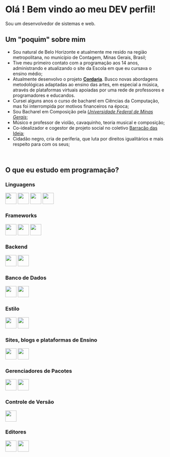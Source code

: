 # Olá ! Bem vindo ao meu DEV  perfil!


Sou um desenvolvedor de sistemas e web.


## Um "poquim" sobre mim

+ Sou natural de Belo Horizonte e atualmente me resido na região metropolitana, no município de Contagem, Minas Gerais, Brasil;
+ Tive meu primeiro contato com a programação aos 14 anos, administrando e atualizando o site da Escola em que eu cursava o ensino médio;
+ Atualmente desenvolvo o projeto [**Cordaria**](https://cordaria.com.br). Busco novas abordagens metodológicas adaptadas ao ensino das artes, em especial a música, através de plataformas virtuais apoiadas por uma rede de professores e programadores e educandos.
+  Cursei alguns anos o curso de bacharel em Ciências da Computação, mas foi interrompida por motivos financeiros na época;
+ Sou Bacharel em Composição pela [*Universidade Federal de Minas Gerais*](https://ufmg.br/);
+ Músico e professor de violão, cavaquinho, teoria musical e composição;
+ Co-idealizador e cogestor de projeto social no coletivo [Barracão das Ideia](https://barracaodasideia.com.br);
+ Cidadão negro, cria de periferia, que luta por direitos igualitários e mais respeito para com os seus;
<br>

## O que eu estudo em programação?

### Linguagens 

<a href="https://developer.mozilla.org/docs/Web/HTML"><img height= "35" src= "https://img.shields.io/badge/HTML5-E34F26?style=for-the-badge&logo=html5&logoColor=white"></a>
<a href="https://developer.mozilla.org/docs/Web/CSS"><img height= "35" src= "https://img.shields.io/badge/CSS3-1572B6?style=for-the-badge&logo=css3&logoColor=white"></a>
<a href="https://developer.mozilla.org/pt-BR/docs/Web/JavaScript"><img height= "35" src= "https://img.shields.io/badge/JavaScript-ead41c?style=for-the-badge&logo=javascript&logoColor=white"></a>
<a href="https://docs.oracle.com/en/java/javase/17/docs/api/index.html"><img height= "35" src= "https://img.shields.io/badge/Java-CB3837?style=for-the-badge&logo=java&logoColor=white"></a>


### Frameworks

<a href="https://www.nuxtjs.org"><img height= "35" src="https://img.shields.io/badge/nuxt.js-339933?style=for-the-badge&logo=nuxtdotjs&logoColor=white"></a>
<a href="https://vuejs.org/"><img height= "35" src="https://img.shields.io/badge/Vue.js-35495E?style=for-the-badge&logo=vuedotjs&logoColor=4FC08D"></a>
<a href="https://spring.io/"><img height= "35" src="https://img.shields.io/badge/SpringBoot-35495E?style=for-the-badge&logo=springboot&logoColor=4FC08D"></a>

### Backend

<a href="https://nodejs.org/en/"><img height= "35" src= "https://img.shields.io/badge/Node.js-339933?style=for-the-badge&logo=nodedotjs&logoColor=white"></a>
<a href="https://www.json.org/json-en.html"><img height= "35" src= "https://img.shields.io/badge/json-5E5C5C?style=for-the-badge&logo=json&logoColor=black"></a>

### Banco de Dados
<a href="https://www.mongodb.com/"><img height= "35" src="https://img.shields.io/badge/MongoDB-023530?style=for-the-badge&logo=mongodb&logoColor=4FC08D"></a>
<a href="https://www.mysql.com/"><img height= "35" src="https://img.shields.io/badge/MySQL-ffffff?style=for-the-badge&logo=mysql&logoColor=4479A1"></a>

### Estilo

<a href="https://getbootstrap.com/"><img height= "35" src="https://img.shields.io/badge/Bootstrap-35495E?style=for-the-badge&logo=bootstrap&logoColor=4FC08D"></a>
<a href="https://bootstrap-vue.org/"><img height= "35" src="https://img.shields.io/badge/BootstrapVue-35495E?style=for-the-badge&logo=bootstrap&logoColor=4FC08D"></a>


### Sites, blogs e plataformas de Ensino
  
<a href="https://wordpress.org/"><img height= "35" src="https://img.shields.io/badge/Wordpress-blue?style=for-the-badge&logo=wordpress&logoColor=white"></a>
<a href="https://learndash.org/"><img height= "35" src="https://img.shields.io/badge/learnpress-blue?style=for-the-badge&logo=learnpress&logoColor=white"></a>


### Gerenciadores de Pacotes

<a href="https://www.npmjs.com/"><img height= "35" src= "https://img.shields.io/badge/npm-CB3837?style=for-the-badge&logo=npm&logoColor=white"></a>
<a href="https://yarnpkg.com/"><img height= "35" src= "https://img.shields.io/badge/Yarn-white?style=for-the-badge&logo=Yarn&logoColor=#2c8ebb"></a>




### Controle de Versão

<a href="https://git-scm.com/"><img height= "35" src= "https://img.shields.io/badge/Git-F05032?style=for-the-badge&logo=git&logoColor=white"></a>


### Editores

<a href="https://code.visualstudio.com/"><img height= "35" src= "https://img.shields.io/badge/VS_Code-0078D4?style=for-the-badge&logo=vsco&logoColor=white"></a>
<a href="https://www.jetbrains.com/idea/"><img height= "35" src= "https://img.shields.io/badge/IntelliJ DEA-27282c?style=for-the-badge&logo=intellijidea&logoColor=white"></a>
